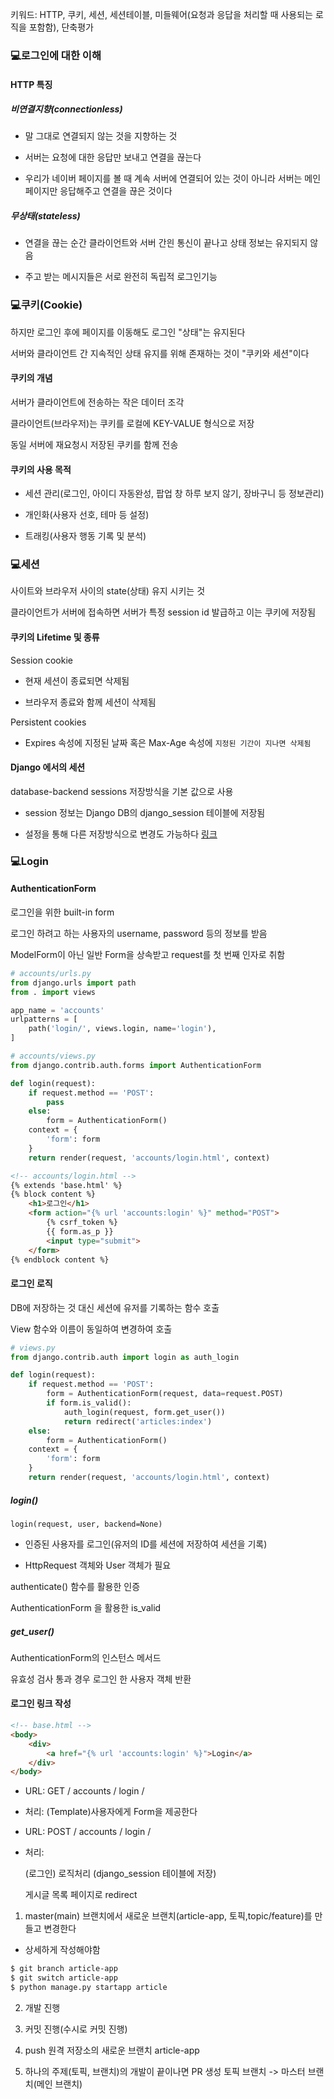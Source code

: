 키워드: HTTP, 쿠키, 세션, 세션테이블, 미들웨어(요청과 응답을 처리할 때 사용되는 로직을 포함함), 단축평가

### 💻로그인에 대한 이해

#### HTTP 특징

##### 비연결지향(connectionless)

- 말 그대로 연결되지 않는 것을 지향하는 것

- 서버는 요청에 대한 응답만 보내고 연결을 끊는다

- 우리가 네이버 페이지를 볼 때 계속 서버에 연결되어 있는 것이 아니라 서버는 메인페이지만 응답해주고 연결을 끊은 것이다

##### 무상태(stateless)

- 연결을 끊는 순간 클라이언트와 서버 간읜 통신이 끝나고 상태 정보는 유지되지 않음

- 주고 받는 메시지들은 서로 완전히 독립적
로그인기능


### 💻쿠키(Cookie)

하지만 로그인 후에 페이지를 이동해도 로그인 "상태"는 유지된다

서버와 클라이언트 간 지속적인 상태 유지를 위해 존재하는 것이 "쿠키와 세션"이다

#### 쿠키의 개념

서버가 클라이언트에 전송하는 작은 데이터 조각

클라이언트(브라우저)는 쿠키를 로컬에 KEY-VALUE 형식으로 저장

동일 서버에 재요청시 저장된 쿠키를 함께 전송

#### 쿠키의 사용 목적

- 세션 관리(로그인, 아이디 자동완성, 팝업 창 하루 보지 않기, 장바구니 등 정보관리)

- 개인화(사용자 선호, 테마 등 설정)

- 트래킹(사용자 행동 기록 및 분석)


### 💻세션

사이트와 브라우저 사이의 state(상태) 유지 시키는 것

클라이언트가 서버에 접속하면 서버가 특정 session id 발급하고 이는 쿠키에 저장됨

#### 쿠키의 Lifetime 및 종류

Session cookie

- 현재 세션이 종료되면 삭제됨

- 브라우저 종료와 함께 세션이 삭제됨

Persistent cookies

- Expires 속성에 지정된 날짜 혹은 Max-Age 속성에 `지정된 기간이 지나면 삭제됨`

#### Django 에서의 세션

database-backend sessions 저장방식을 기본 값으로 사용

- session 정보는 Django DB의 django_session 테이블에 저장됨

- 설정을 통해 다른 저장방식으로 변경도 가능하다 [링크](https://docs.djangoproject.com/en/3.2/topics/http/sessions/)


### 💻Login

#### AuthenticationForm

로그인을 위한 built-in form

로그인 하려고 하는 사용자의 username, password 등의 정보를 받음

ModelForm이 아닌 일반 Form을 상속받고 request를 첫 번째 인자로 취함

```python
# accounts/urls.py
from django.urls import path
from . import views

app_name = 'accounts'
urlpatterns = [
    path('login/', views.login, name='login'),
]
```
```python
# accounts/views.py
from django.contrib.auth.forms import AuthenticationForm

def login(request):
    if request.method == 'POST':
        pass
    else:
        form = AuthenticationForm()
    context = {
        'form': form
    }
    return render(request, 'accounts/login.html', context)
```
```html
<!-- accounts/login.html -->
{% extends 'base.html' %}
{% block content %}
    <h1>로그인</h1>
    <form action="{% url 'accounts:login' %}" method="POST">
        {% csrf_token %}
        {{ form.as_p }}
        <input type="submit">
    </form>
{% endblock content %}
```

#### 로그인 로직

DB에 저장하는 것 대신 세션에 유저를 기록하는 함수 호출

View 함수와 이름이 동일하여 변경하여 호출

```python
# views.py
from django.contrib.auth import login as auth_login

def login(request):
    if request.method == 'POST':
        form = AuthenticationForm(request, data=request.POST)
        if form.is_valid():
            auth_login(request, form.get_user())
            return redirect('articles:index')
    else:
        form = AuthenticationForm()
    context = {
        'form': form
    }
    return render(request, 'accounts/login.html', context)
```

##### login()

`login(request, user, backend=None)`

- 인증된 사용자를 로그인(유저의 ID를 세션에 저장하여 세션을 기록)

- HttpRequest 객체와 User 객체가 필요

authenticate() 함수를 활용한 인증

AuthenticationForm 을 활용한 is_valid


##### get_user()

AuthenticationForm의 인스턴스 메서드

유효성 검사 통과 경우 로그인 한 사용자 객체 반환


#### 로그인 링크 작성

```html
<!-- base.html -->
<body>
    <div>
        <a href="{% url 'accounts:login' %}">Login</a>
    </div>
</body>
```

- URL: GET / accounts / login /

- 처리: (Template)사용자에게 Form을 제공한다


- URL: POST / accounts / login /

- 처리:

    (로그인) 로직처리 (django_session 테이블에 저장)

    게시글 목록 페이지로 redirect


1. master(main) 브랜치에서 새로운 브랜치(article-app, 토픽,topic/feature)를 만들고 변경한다

- 상세하게 작성해야함

```bash
$ git branch article-app
$ git switch article-app
$ python manage.py startapp article
```

2. 개발 진행

3. 커밋 진행(수시로 커밋 진행)

4. push 원격 저장소의 새로운 브랜치 article-app

5. 하나의 주제(토픽, 브랜치)의 개발이 끝이나면 PR 생성 토픽 브랜치 -> 마스터 브랜치(메인 브랜치)